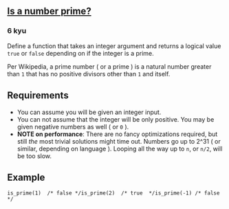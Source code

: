 <h2><a href=https://www.codewars.com/kata/5262119038c0985a5b00029f/train/java target="_blank">Is a number prime?</a></h2><h3>6 kyu</h3><p>Define a function that takes an integer argument and returns a logical value <code>true</code> or <code>false</code> depending on if the integer is a prime.</p><p>Per Wikipedia, a prime number ( or a prime ) is a natural number greater than <code>1</code> that has no positive divisors other than <code>1</code> and itself.</p><h2 id="requirements">Requirements</h2><ul><li>You can assume you will be given an integer input.</li><li>You can not assume that the integer will be only positive. You may be given negative numbers as well ( or <code>0</code> ).</li><li><strong>NOTE on performance</strong>: There are no fancy optimizations required, but still <em>the</em> most trivial solutions might time out. Numbers go up to 2^31 ( or similar, depending on language ). Looping all the way up to <code>n</code>, or <code>n/2</code>, will be too slow.</li></ul><h2 id="example">Example</h2><pre><code class="language-c"><span class="cm-variable">is_prime</span>(<span class="cm-number">1</span>)  <span class="cm-comment">/* false */</span><span class="cm-variable">is_prime</span>(<span class="cm-number">2</span>)  <span class="cm-comment">/* true  */</span><span class="cm-variable">is_prime</span>(<span class="cm-operator">-</span><span class="cm-number">1</span>) <span class="cm-comment">/* false */</span></code></pre><pre style="display: none;"><code class="language-nasm"><span class="cm-keyword">mov</span> <span class="cm-builtin">edi</span>, <span class="cm-number">1</span><span class="cm-keyword">call</span> is_prime    <span class="cm-comment">; EAX &lt;- 0 (false)</span><span class="cm-keyword">mov</span> <span class="cm-builtin">edi</span>, <span class="cm-number">2</span><span class="cm-keyword">call</span> is_prime    <span class="cm-comment">; EAX &lt;- 1 (true)</span><span class="cm-keyword">mov</span> <span class="cm-builtin">edi</span>, -<span class="cm-number">1</span><span class="cm-keyword">call</span> is_prime    <span class="cm-comment">; EAX &lt;- 0 (false)</span></code></pre><pre style="display: none;"><code class="language-c++">bool isPrime(5) = return true</code></pre><pre style="display: none;"><code class="language-d"><span class="cm-builtin">bool</span> <span class="cm-variable">isPrime</span>(<span class="cm-number">5</span>) <span class="cm-operator">=</span> <span class="cm-keyword">return</span> <span class="cm-atom">true</span></code></pre><pre style="display: none;"><code class="language-pascal"><span class="cm-variable">IsPrime</span>(<span class="cm-number">1</span>) <span class="cm-operator">=</span> <span class="cm-variable">false</span><span class="cm-variable">IsPrime</span>(<span class="cm-number">2</span>) <span class="cm-operator">=</span> <span class="cm-variable">true</span><span class="cm-variable">IsPrime</span>(<span class="cm-operator">-</span><span class="cm-number">1</span>) <span class="cm-operator">=</span> <span class="cm-variable">false</span></code></pre><pre style="display: none;"><code class="language-perl"><span class="cm-meta">is_prime</span>(<span class="cm-number">1</span>)  <span class="cm-comment"># 0</span><span class="cm-meta">is_prime</span>(<span class="cm-number">2</span>)  <span class="cm-comment"># 1</span><span class="cm-meta">is_prime</span>(<span class="cm-operator">-</span><span class="cm-number">1</span>) <span class="cm-comment"># 0</span></code></pre><pre style="display: none;"><code class="language-lambdacalc"><span class="cm-text">is-prime</span> <span class="cm-number">1</span> <span class="cm-text">-&gt;</span> <span class="cm-text">False</span><span class="cm-text">is-prime</span> <span class="cm-number">2</span> <span class="cm-text">-&gt;</span> <span class="cm-text">True</span></code></pre>